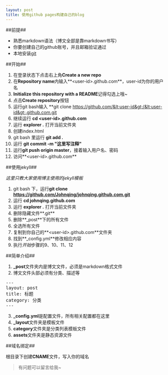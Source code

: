 ```yaml
---
layout: post
title: 使用github pages构建自己的blog
---
```


##前提##

+ 熟悉markdown语法（博文全部是靠markdown书写）
+ 你要创建自己的github账号，并且邮箱验证通过
+ 本地安装[git](http://johnqing.github.com/soft/Git-1.8.1.2-preview20130201.exe)

##开始##

1. 在登录状态下点击右上角**Create a new repo**
2. 在**Repository name**内输入**&lt;user-id&gt;.github.com**，user-id为你的用户名
3. **Initialize this repository with a README**记得勾选上哦~
4. 点击**Create repository**按钮
5. 运行git bash输入 **git clone https://github.com/&lt;user-id&gt;/&lt;user-id&gt;.github.com.git
6. 继续运行 **cd &lt;user-id&gt;.github.com**
7. 运行 **explorer .** 打开当前文件夹
8. 创建index.html
9. git bash 里运行 **git add .**
10. 运行 **git commit -m "这里写注释"**
11. 运行**git push origin master**，接着输入用户名、密码
12. 访问**&lt;user-id&gt;.github.com**

##使用jekyll##

*这里只教大家使用博主使用的jekyll模板*

1. git bash 下，运行**git clone https://github.com/Johnqing/johnqing.github.com.git**
2. 运行 **cd johnqing.github.com**
3. 运行 **explorer .** 打开当前文件夹
4. 删除隐藏文件**.git**
5. 删除**_post**下的所有文件
6. 全选所有文件
7. 复制到你自己的**&lt;user-id&gt;.github.com**文件夹
8. 找到**_config.yml**修改相应内容
9. 执行*开始*步骤的9、10、11、12

##简单介绍##

1. **_post**文件夹内是博文文件，必须是markdown格式文件
2. 博文文件头部必须有分类、描述等
<pre>
---
layout: post
title: 标题
category: 分类
---
</pre>
3. **_config.yml**是配置文件，所有相关配置都在这里
4. **_layout**文件夹是模板文件
5. **category**文件夹是分类列表模板文件
6. **assets**文件夹是静态资源文件

##域名绑定##

根目录下创建**CNAME**文件，写入你的域名

> 有问题可以留言给我~
